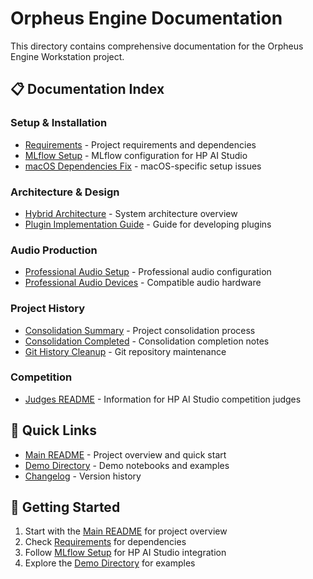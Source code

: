 # Orpheus Engine Documentation

This directory contains comprehensive documentation for the Orpheus Engine Workstation project.

## 📋 Documentation Index

### Setup & Installation
- [Requirements](REQUIREMENTS.md) - Project requirements and dependencies
- [MLflow Setup](MLFLOW_SETUP.md) - MLflow configuration for HP AI Studio
- [macOS Dependencies Fix](MACOS_DEPENDENCIES_FIX.md) - macOS-specific setup issues

### Architecture & Design
- [Hybrid Architecture](HYBRID_ARCHITECTURE.md) - System architecture overview
- [Plugin Implementation Guide](PLUGIN_IMPLEMENTATION_GUIDE.md) - Guide for developing plugins

### Audio Production
- [Professional Audio Setup](PROFESSIONAL_AUDIO_SETUP.md) - Professional audio configuration
- [Professional Audio Devices](PROFESSIONAL_AUDIO_DEVICES.md) - Compatible audio hardware

### Project History
- [Consolidation Summary](CONSOLIDATION_SUMMARY.md) - Project consolidation process
- [Consolidation Completed](CONSOLIDATION_COMPLETED.md) - Consolidation completion notes
- [Git History Cleanup](cleanup-git-history.md) - Git repository maintenance

### Competition
- [Judges README](JUDGES_README.md) - Information for HP AI Studio competition judges

## 🔗 Quick Links

- [Main README](../README.md) - Project overview and quick start
- [Demo Directory](../demo/README.md) - Demo notebooks and examples
- [Changelog](../CHANGELOG.md) - Version history

## 🚀 Getting Started

1. Start with the [Main README](../README.md) for project overview
2. Check [Requirements](REQUIREMENTS.md) for dependencies
3. Follow [MLflow Setup](MLFLOW_SETUP.md) for HP AI Studio integration
4. Explore the [Demo Directory](../demo/README.md) for examples
